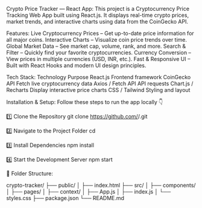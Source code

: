Crypto Price Tracker — React App:
This project is a Cryptocurrency Price Tracking Web App built using React.js.
It displays real-time crypto prices, market trends, and interactive charts using data from the CoinGecko API.

Features:
Live Cryptocurrency Prices – Get up-to-date price information for all major coins.
Interactive Charts – Visualize coin price trends over time.
Global Market Data – See market cap, volume, rank, and more.
Search & Filter – Quickly find your favorite cryptocurrencies.
Currency Conversion – View prices in multiple currencies (USD, INR, etc.).
Fast & Responsive UI – Built with React Hooks and modern UI design principles.

Tech Stack:
Technology	Purpose
React.js	Frontend framework
CoinGecko API	Fetch live cryptocurrency data
Axios / Fetch API	API requests
Chart.js / Recharts	Display interactive price charts
CSS / Tailwind	Styling and layout

Installation & Setup:
Follow these steps to run the app locally 👇

1️⃣ Clone the Repository
git clone https://github.com/<your-username>/<your-repo-name>.git

2️⃣ Navigate to the Project Folder
cd <your-repo-name>

3️⃣ Install Dependencies
npm install

4️⃣ Start the Development Server
npm start

📁 Folder Structure:

crypto-tracker/
├── public/
│   ├── index.html
├── src/
│   ├── components/
│   ├── pages/
│   ├── context/
│   ├── App.js
│   ├── index.js
│   └── styles.css
├── package.json
└── README.md